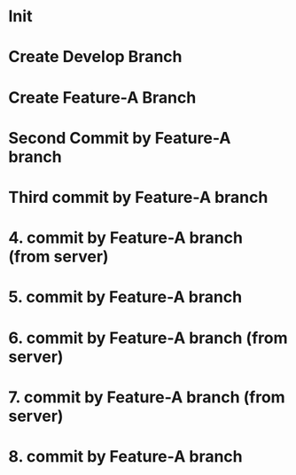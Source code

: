 # Init
# Create Develop Branch
# Create Feature-A Branch
# Second Commit by Feature-A branch
# Third commit by Feature-A branch
# 4. commit by Feature-A branch (from server)
# 5. commit by Feature-A branch
# 6. commit by Feature-A branch (from server)
# 7. commit by Feature-A branch (from server)
# 8. commit by Feature-A branch
